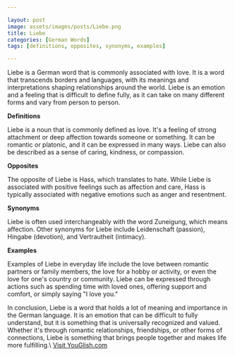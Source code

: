 ```yaml
---

layout: post
image: assets/images/posts/Liebe.png
title: Liebe
categories: [German Words]
tags: [definitions, opposites, synonyms, examples]

---
```


Liebe is a German word that is commonly associated with love. It is a word that transcends borders and languages, with its meanings and interpretations shaping relationships around the world. Liebe is an emotion and a feeling that is difficult to define fully, as it can take on many different forms and vary from person to person.

**Definitions**

Liebe is a noun that is commonly defined as love. It's a feeling of strong attachment or deep affection towards someone or something. It can be romantic or platonic, and it can be expressed in many ways. Liebe can also be described as a sense of caring, kindness, or compassion.

**Opposites**

The opposite of Liebe is Hass, which translates to hate. While Liebe is associated with positive feelings such as affection and care, Hass is typically associated with negative emotions such as anger and resentment.

**Synonyms**

Liebe is often used interchangeably with the word Zuneigung, which means affection. Other synonyms for Liebe include Leidenschaft (passion), Hingabe (devotion), and Vertrautheit (intimacy).

**Examples**

Examples of Liebe in everyday life include the love between romantic partners or family members, the love for a hobby or activity, or even the love for one's country or community. Liebe can be expressed through actions such as spending time with loved ones, offering support and comfort, or simply saying "I love you." 

In conclusion, Liebe is a word that holds a lot of meaning and importance in the German language. It is an emotion that can be difficult to fully understand, but it is something that is universally recognized and valued. Whether it's through romantic relationships, friendships, or other forms of connections, Liebe is something that brings people together and makes life more fulfilling.\ <a id="yg-widget-0" class="youglish-widget" data-query="Liebe" data-lang="german" data-components="8412" data-auto-start="0" data-bkg-color="theme_light" data-title="How%20to%20pronounce%20Liebe%20in%20German"  rel="nofollow" href="https://youglish.com">Visit YouGlish.com</a><script async src="https://youglish.com/public/emb/widget.js" charset="utf-8"></script>